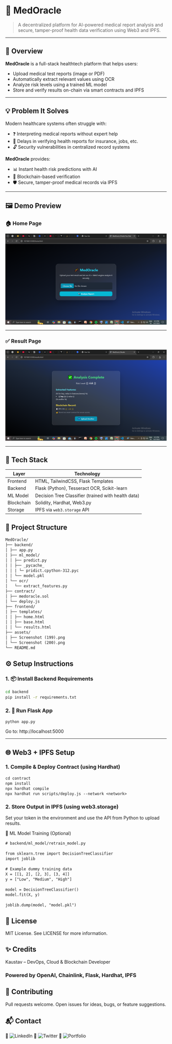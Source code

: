 # 🧬 MedOracle

> A decentralized platform for AI-powered medical report analysis and secure, tamper-proof health data verification using Web3 and IPFS.

---

## 🚀 Overview

**MedOracle** is a full-stack healthtech platform that helps users:
- Upload medical test reports (image or PDF)
- Automatically extract relevant values using OCR
- Analyze risk levels using a trained ML model
- Store and verify results on-chain via smart contracts and IPFS

---

## 💡 Problem It Solves

Modern healthcare systems often struggle with:

- ❓ Interpreting medical reports without expert help  
- 🐌 Delays in verifying health reports for insurance, jobs, etc.  
- 🔓 Security vulnerabilities in centralized record systems  

**MedOracle** provides:

- 📊 Instant health risk predictions with AI  
- 🔗 Blockchain-based verification  
- 🛡️ Secure, tamper-proof medical records via IPFS  

---

## 🖼️ Demo Preview

### 🏠 Home Page

![MedOracle Home](./assets/Screenshot%20(199).png)

---

### ✅ Result Page

![MedOracle Result](./assets/Screenshot%20(200).png)

---

## 🧪 Tech Stack

| Layer        | Technology |
|--------------|------------|
| Frontend     | HTML, TailwindCSS, Flask Templates |
| Backend      | Flask (Python), Tesseract OCR, Scikit-learn |
| ML Model     | Decision Tree Classifier (trained with health data) |
| Blockchain   | Solidity, Hardhat, Web3.py |
| Storage      | IPFS via `web3.storage` API |


## 📁 Project Structure
```
MedOracle/
├── backend/
│ ├── app.py
│ ├── ml_model/
│ │ ├── predict.py
│ │ ├── _pycache_
│ │ | └─ pridict.cpython-312.pyc
│ │ └── model.pkl
│ └── ocr/
│   └── extract_features.py
├── contract/
│ ├── medoracle.sol
│ └── deploy.js
├── frontend/
│ ├── templates/
│ │ ├── home.html
│ │ ├── base.html
│ │ └── results.html
├── assets/
│ ├── Screenshot (199).png
│ └── Screenshot (200).png
└── README.md

```

## ⚙️ Setup Instructions

### 1. 📦 Install Backend Requirements

```bash
cd backend
pip install -r requirements.txt
```
### 2. 🧠 Run Flask App
```
python app.py
```

Go to: http://localhost:5000

---

## 🌐 Web3 + IPFS Setup
### 1. Compile & Deploy Contract (using Hardhat)
```
cd contract
npm install
npx hardhat compile
npx hardhat run scripts/deploy.js --network <network>
```
### 2. Store Output in IPFS (using web3.storage)
Set your token in the environment and use the API from Python to upload results.

🧠 ML Model Training (Optional)
```
# backend/ml_model/retrain_model.py

from sklearn.tree import DecisionTreeClassifier
import joblib

# Example dummy training data
X = [[1, 2], [2, 3], [3, 4]]
y = ["Low", "Medium", "High"]

model = DecisionTreeClassifier()
model.fit(X, y)

joblib.dump(model, "model.pkl")
```

## 📝 License
MIT License. See LICENSE for more information.

## ✨ Credits
Kaustav – DevOps, Cloud & Blockchain Developer

### Powered by OpenAI, Chainlink, Flask, Hardhat, IPFS

## 🤝 Contributing
Pull requests welcome. Open issues for ideas, bugs, or feature suggestions.

## 📬 Contact
📨 ![LinkedIn](https://www.linkedin.com/in/kaustav-dey-107593244)
📨 ![Twitter](https://x.com/KaustavDey357)
📨 ![Portfolio](https://kaustavdey357.github.io/)
